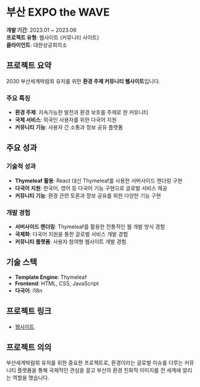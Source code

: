 # 부산 EXPO the WAVE

**개발 기간**: 2023.01 ~ 2023.06  
**프로젝트 유형**: 웹사이트 (커뮤니티 사이트)  
**클라이언트**: 대한상공회의소

## 프로젝트 요약

2030 부산세계박람회 유치를 위한 **환경 주제 커뮤니티 웹사이트**입니다.

### 주요 특징

- **환경 주제**: 지속가능한 발전과 환경 보호를 주제로 한 커뮤니티
- **국제 서비스**: 외국인 사용자를 위한 다국어 지원
- **커뮤니티 기능**: 사용자 간 소통과 정보 공유 플랫폼

## 주요 성과

### 기술적 성과

- **Thymeleaf 활용**: React 대신 Thymeleaf를 사용한 서버사이드 렌더링 구현
- **다국어 지원**: 한국어, 영어 등 다국어 기능 구현으로 글로벌 서비스 제공
- **커뮤니티 기능**: 환경 관련 토론과 정보 공유를 위한 다양한 기능 구현

### 개발 경험

- **서버사이드 렌더링**: Thymeleaf를 활용한 전통적인 웹 개발 방식 경험
- **국제화**: 다국어 지원을 통한 글로벌 서비스 개발 경험
- **커뮤니티 플랫폼**: 사용자 참여형 웹사이트 개발 경험

## 기술 스택

- **Template Engine**: Thymeleaf
- **Frontend**: HTML, CSS, JavaScript
- **다국어**: i18n

## 프로젝트 링크

- [웹사이트](https://challenges.thewave.net/?lang=KO)

## 프로젝트 의의

부산세계박람회 유치를 위한 중요한 프로젝트로, 환경이라는 글로벌 이슈를 다루는 커뮤니티 플랫폼을 통해 국제적인 관심을 끌고 부산의 환경 친화적 이미지를 전 세계에 알리는 역할을 했습니다.
